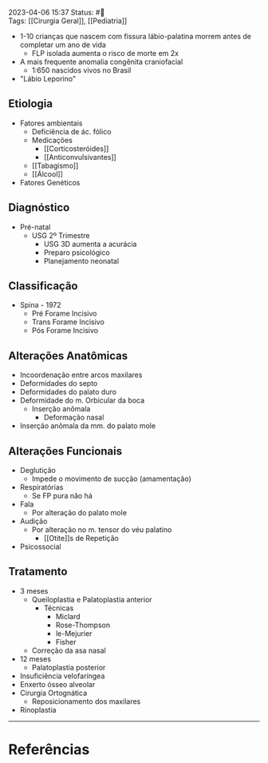 2023-04-06 15:37
Status: #🌱   
Tags: [[Cirurgia Geral]], [[Pediatria]]
<br/>
- 1-10 crianças que nascem com fissura lábio-palatina morrem antes de completar um ano de vida
	- FLP isolada aumenta o risco de morte em 2x
- A mais frequente anomalia congênita craniofacial
	- 1:650 nascidos vivos no Brasil
- "Lábio Leporino"
## Etiologia
- Fatores ambientais
	- Deficiência de ác. fólico
	- Medicações
		- [[Corticosteróides]]
		- [[Anticonvulsivantes]]
	- [[Tabagismo]]
	- [[Álcool]]
- Fatores Genéticos
## Diagnóstico
- Pré-natal
	- USG 2º Trimestre
		- USG 3D aumenta a acurácia
		- Preparo psicológico
		- Planejamento neonatal
## Classificação
- Spina - 1972
	- Pré Forame Incisivo
	- Trans Forame Incisivo
	- Pós Forame Incisivo
## Alterações Anatômicas
- Incoordenação entre arcos maxilares
- Deformidades do septo
- Deformidades do palato duro
- Deformidade do m. Orbicular da boca
	- Inserção anômala
		- Deformação nasal
- Inserção anômala da mm. do palato mole
## Alterações Funcionais
- Deglutição
	- Impede o movimento de sucção (amamentação)
- Respiratórias
	- Se FP pura não há
- Fala
	- Por alteração do palato mole
- Audição
	- Por alteração no m. tensor do véu palatino
		- [[Otite]]s de Repetição
- Psicossocial
## Tratamento
- 3 meses
	- Queiloplastia e Palatoplastia anterior
		- Técnicas
			- Miclard
			- Rose-Thompson
			- le-Mejurier
			- Fisher
	- Correção da asa nasal
- 12 meses
	- Palatoplastia posterior
- Insuficiência velofaríngea
- Enxerto ósseo alveolar
- Cirurgia Ortognática
	- Reposicionamento dos maxilares
- Rinoplastia

____
# Referências

